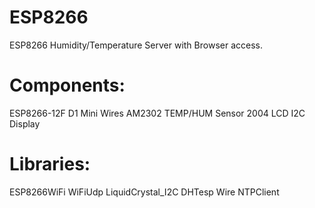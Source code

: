 # ESP8266
ESP8266 Humidity/Temperature Server with Browser access.

# Components:
ESP8266-12F D1 Mini
Wires
AM2302 TEMP/HUM Sensor
2004 LCD I2C Display

# Libraries:
ESP8266WiFi
WiFiUdp
LiquidCrystal_I2C
DHTesp
Wire
NTPClient
